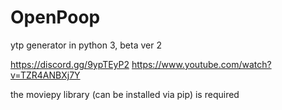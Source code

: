 # OpenPoop
ytp generator in python 3, beta ver 2

https://discord.gg/9ypTEyP2
https://www.youtube.com/watch?v=TZR4ANBXj7Y

the moviepy library (can be installed via pip) is required
